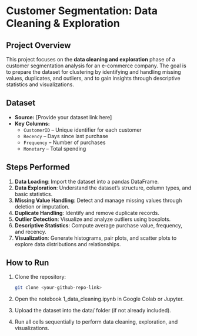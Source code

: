 # Customer Segmentation: Data Cleaning & Exploration

## Project Overview
This project focuses on the **data cleaning and exploration** phase of a customer segmentation analysis for an e-commerce company. The goal is to prepare the dataset for clustering by identifying and handling missing values, duplicates, and outliers, and to gain insights through descriptive statistics and visualizations.

## Dataset
- **Source:** [Provide your dataset link here]  
- **Key Columns:**
  - `CustomerID` – Unique identifier for each customer  
  - `Recency` – Days since last purchase  
  - `Frequency` – Number of purchases  
  - `Monetary` – Total spending  

## Steps Performed
1. **Data Loading**: Import the dataset into a pandas DataFrame.  
2. **Data Exploration**: Understand the dataset’s structure, column types, and basic statistics.  
3. **Missing Value Handling**: Detect and manage missing values through deletion or imputation.  
4. **Duplicate Handling**: Identify and remove duplicate records.  
5. **Outlier Detection**: Visualize and analyze outliers using boxplots.  
6. **Descriptive Statistics**: Compute average purchase value, frequency, and recency.  
7. **Visualization**: Generate histograms, pair plots, and scatter plots to explore data distributions and relationships.  

## How to Run
1. Clone the repository:
   ```bash
   git clone <your-github-repo-link>
2. Open the notebook 1_data_cleaning.ipynb in Google Colab or Jupyter.

3. Upload the dataset into the data/ folder (if not already included).

4. Run all cells sequentially to perform data cleaning, exploration, and visualizations.



